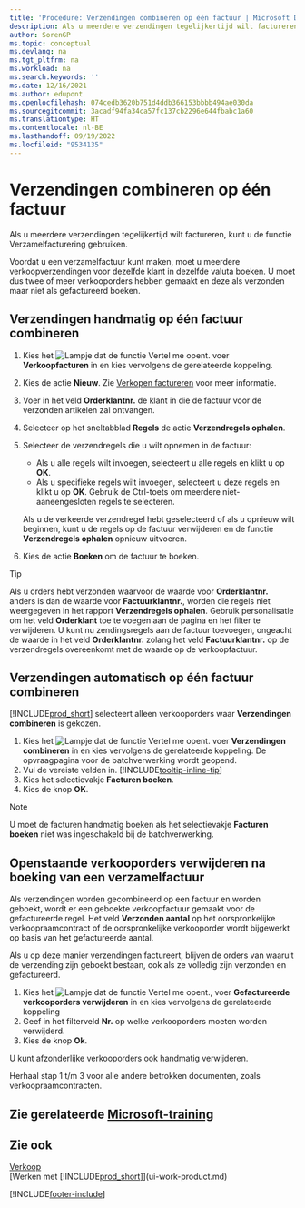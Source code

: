 ```yaml
---
title: 'Procedure: Verzendingen combineren op één factuur | Microsoft Docs'
description: Als u meerdere verzendingen tegelijkertijd wilt factureren, kunt u de functie Verzamelfacturering gebruiken.
author: SorenGP
ms.topic: conceptual
ms.devlang: na
ms.tgt_pltfrm: na
ms.workload: na
ms.search.keywords: ''
ms.date: 12/16/2021
ms.author: edupont
ms.openlocfilehash: 074cedb3620b751d4ddb366153bbbb494ae030da
ms.sourcegitcommit: 3acadf94fa34ca57fc137cb2296e644fbabc1a60
ms.translationtype: HT
ms.contentlocale: nl-BE
ms.lasthandoff: 09/19/2022
ms.locfileid: "9534135"
---
```

# <a name="combine-shipments-on-a-single-invoice"></a>Verzendingen combineren op één factuur

Als u meerdere verzendingen tegelijkertijd wilt factureren, kunt u de functie Verzamelfacturering gebruiken.  

Voordat u een verzamelfactuur kunt maken, moet u meerdere verkoopverzendingen voor dezelfde klant in dezelfde valuta boeken. U moet dus twee of meer verkooporders hebben gemaakt en deze als verzonden maar niet als gefactureerd boeken. 

## <a name="to-manually-combine-shipments-on-a-single-invoice"></a>Verzendingen handmatig op één factuur combineren

1. Kies het ![Lampje dat de functie Vertel me opent.](media/ui-search/search_small.png "Vertel me wat u wilt doen") voer **Verkoopfacturen** in en kies vervolgens de gerelateerde koppeling.  
2. Kies de actie **Nieuw**. Zie [Verkopen factureren](sales-how-invoice-sales.md) voor meer informatie.
3. Voer in het veld **Orderklantnr.** de klant in die de factuur voor de verzonden artikelen zal ontvangen.  
4. Selecteer op het sneltabblad **Regels** de actie **Verzendregels ophalen**.  
5. Selecteer de verzendregels die u wilt opnemen in de factuur:  

    - Als u alle regels wilt invoegen, selecteert u alle regels en klikt u op **OK**.  
    - Als u specifieke regels wilt invoegen, selecteert u deze regels en klikt u op **OK**. Gebruik de Ctrl-toets om meerdere niet-aaneengesloten regels te selecteren.  

    Als u de verkeerde verzendregel hebt geselecteerd of als u opnieuw wilt beginnen, kunt u de regels op de factuur verwijderen en de functie **Verzendregels ophalen** opnieuw uitvoeren.  
7. Kies de actie **Boeken** om de factuur te boeken.  

> [!TIP]  
> Als u orders hebt verzonden waarvoor de waarde voor **Orderklantnr.** anders is dan de waarde voor **Factuurklantnr.**, worden die regels niet weergegeven in het rapport **Verzendregels ophalen**. Gebruik personalisatie om het veld **Orderklant** toe te voegen aan de pagina en het filter te verwijderen. U kunt nu zendingsregels aan de factuur toevoegen, ongeacht de waarde in het veld **Orderklantnr.** zolang het veld **Factuurklantnr.** op de verzendregels overeenkomt met de waarde op de verkoopfactuur.  

## <a name="to-automatically-combine-shipments-on-a-single-invoice"></a>Verzendingen automatisch op één factuur combineren

[!INCLUDE[prod_short](includes/prod_short.md)] selecteert alleen verkooporders waar **Verzendingen combineren** is gekozen. 

1. Kies het ![Lampje dat de functie Vertel me opent.](media/ui-search/search_small.png "Vertel me wat u wilt doen") voer **Verzendingen combineren** in en kies vervolgens de gerelateerde koppeling. De opvraagpagina voor de batchverwerking wordt geopend.  
2. Vul de vereiste velden in. [!INCLUDE[tooltip-inline-tip](includes/tooltip-inline-tip_md.md)]
3. Kies het selectievakje **Facturen boeken**.  
4. Kies de knop **OK**.  

> [!NOTE]  
>  U moet de facturen handmatig boeken als het selectievakje **Facturen boeken** niet was ingeschakeld bij de batchverwerking.  

## <a name="to-remove-open-sales-orders-after-combined-shipment-posting"></a>Openstaande verkooporders verwijderen na boeking van een verzamelfactuur

Als verzendingen worden gecombineerd op een factuur en worden geboekt, wordt er een geboekte verkoopfactuur gemaakt voor de gefactureerde regel. Het veld **Verzonden aantal** op het oorspronkelijke verkoopraamcontract of de oorspronkelijke verkooporder wordt bijgewerkt op basis van het gefactureerde aantal.  

Als u op deze manier verzendingen factureert, blijven de orders van waaruit de verzending zijn geboekt bestaan, ook als ze volledig zijn verzonden en gefactureerd.   

1. Kies het ![Lampje dat de functie Vertel me opent.](media/ui-search/search_small.png "Vertel me wat u wilt doen"), voer **Gefactureerde verkooporders verwijderen** in en kies vervolgens de gerelateerde koppeling  
2. Geef in het filterveld **Nr.** op welke verkooporders moeten worden verwijderd.  
3. Kies de knop **Ok**.  

U kunt afzonderlijke verkooporders ook handmatig verwijderen.  

Herhaal stap 1 t/m 3 voor alle andere betrokken documenten, zoals verkoopraamcontracten.

## <a name="see-related-microsoft-training"></a>Zie gerelateerde [Microsoft-training](/training/modules/invoicing-customers-dynamics-365-business-central/)

## <a name="see-also"></a>Zie ook

[Verkoop](sales-manage-sales.md)  
[Werken met [!INCLUDE[prod_short](includes/prod_short.md)]](ui-work-product.md)


[!INCLUDE[footer-include](includes/footer-banner.md)]
